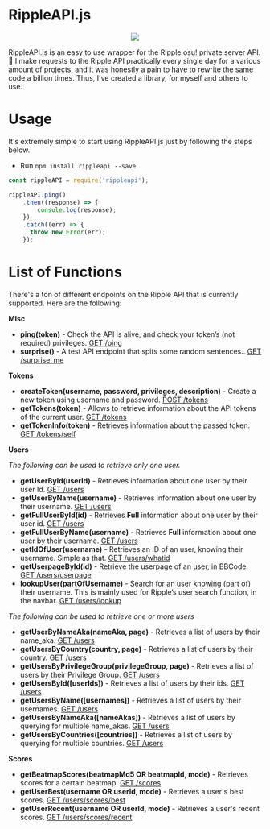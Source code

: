 # RippleAPI.js
<p align="center">
<img src="https://suck.eggplants.org/3tk8ye.png" width:150px height:150px>
</p>
RippleAPI.js is an easy to use wrapper for the Ripple osu! private server API. 🎵 I make requests to the Ripple API practically every single day for a various amount of projects, and it was honestly a pain to have to rewrite the same code a billion times. Thus, I've created a library, for myself and others to use. 

# Usage
It's extremely simple to start using RippleAPI.js just by following the steps below.
* Run `npm install rippleapi --save`

```js
const rippleAPI = require('rippleapi');

rippleAPI.ping()
    .then((response) => {
        console.log(response);
    })
    .catch((err) => {
      throw new Error(err);
    });
```    
# List of Functions
There's a ton of different endpoints on the Ripple API that is currently supported. Here are the following: 

**Misc**
* **ping(token)** - Check the API is alive, and check your token’s (not required) privileges. [GET /ping](http://docs.ripple.moe/docs/api/v1#get-%2Fping)
* **surprise()** - A test API endpoint that spits some random sentences.. [GET /surprise_me](http://docs.ripple.moe/docs/api/v1#get-%2Fsurprise_me)


**Tokens**
* **createToken(username, password, privileges, description)** - Create a new token using username and password. [POST /tokens](http://docs.ripple.moe/docs/api/v1#post-%2Ftokens)
* **getTokens(token)** - Allows to retrieve information about the API tokens of the current user. [GET /tokens](http://docs.ripple.moe/docs/api/v1#get-%2Ftokens)
* **getTokenInfo(token)** - Retrieves information about the passed token. [GET /tokens/self](http://docs.ripple.moe/docs/api/v1#get-%2Ftokens%2Fself)


**Users**

*The following can be used to retrieve only one user.*

* **getUserById(userId)** - Retrieves information about one user by their user Id. [GET /users](http://docs.ripple.moe/docs/api/v1#get-%2Fusers)
* **getUserByName(username)** - Retrieves information about one user by their username. [GET /users](http://docs.ripple.moe/docs/api/v1#get-%2Fusers)
* **getFullUserById(id)** - Retrieves **Full** information about one user by their user id. [GET /users](http://docs.ripple.moe/docs/api/v1#get-%2Fusers)
* **getFullUserByName(username)** - Retrieves **Full** information about one user by their username. [GET /users](http://docs.ripple.moe/docs/api/v1#get-%2Fusers)
* **getIdOfUser(username)** - Retrieves an ID of an user, knowing their username. Simple as that. [GET /users/whatid](http://docs.ripple.moe/docs/api/v1#get-%2Fusers%2Fwhatid)
* **getUserpageById(id)** - Retrieve the userpage of an user, in BBCode. [GET /users/userpage](http://docs.ripple.moe/docs/api/v1#get-%2Fusers%2Fuserpage)
* **lookupUser(partOfUsername)** - Search for an user knowing (part of) their username. This is mainly used for Ripple’s user search function, in the navbar. [GET /users/lookup](http://docs.ripple.moe/docs/api/v1#get-%2Fusers%2Flookup)

*The following can be used to retrieve one or more users*

* **getUserByNameAka(nameAka, page)** - Retrieves a list of users by their name_aka. [GET /users](http://docs.ripple.moe/docs/api/v1#get-%2Fusers)
* **getUsersByCountry(country, page)** - Retrieves a list of users by their country. [GET /users](http://docs.ripple.moe/docs/api/v1#get-%2Fusers)
* **getUsersByPrivilegeGroup(privilegeGroup, page)** - Retrieves a list of users by their Privilege Group. [GET /users](http://docs.ripple.moe/docs/api/v1#get-%2Fusers)
* **getUsersById([userIds])** - Retrieves a list of users by their ids. [GET /users](http://docs.ripple.moe/docs/api/v1#get-%2Fusers)
* **getUsersByName([usernames])** - Retrieves a list of users by their usernames. [GET /users](http://docs.ripple.moe/docs/api/v1#get-%2Fusers)
* **getUsersByNameAka([nameAkas])** - Retrieves a list of users by querying for multiple name_akas. [GET /users](http://docs.ripple.moe/docs/api/v1#get-%2Fusers)
* **getUsersByCountries([countries])** - Retrieves a list of users by querying for multiple countries. [GET /users](http://docs.ripple.moe/docs/api/v1#get-%2Fusers)

**Scores**
* **getBeatmapScores(beatmapMd5 OR beatmapId, mode)** - Retrieves scores for a certain beatmap. [GET /scores](http://docs.ripple.moe/docs/api/v1#get-%2Fscores)
* **getUserBest(username OR userId, mode)** - Retrieves a user's best scores. [GET /users/scores/best](http://docs.ripple.moe/docs/api/v1#get-%2Fusers%2Fscores%2Frecent%2C-get-%2Fusers%2Fscores%2Fbest)
* **getUserRecent(username OR userId, mode)** - Retrieves a user's recent scores. [GET /users/scores/recent](http://docs.ripple.moe/docs/api/v1#get-%2Fusers%2Fscores%2Frecent%2C-get-%2Fusers%2Fscores%2Fbest)
